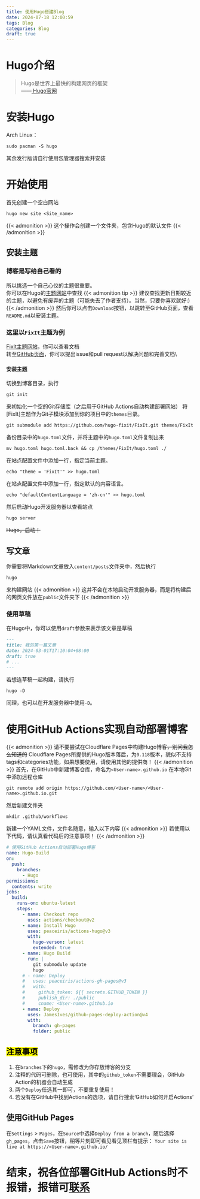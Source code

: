 ```yaml
---
title: 使用Hugo搭建Blog
date: 2024-07-18 12:00:59
tags: Blog
categories: Blog
draft: true
---
```

# Hugo介绍
> Hugo是世界上最快的构建网页的框架\
——[ Hugo官网 ](https://gohugo.io/)
# 安装Hugo
Arch Linux：
```
sudo pacman -S hugo
```
其余发行版请自行使用包管理器搜索并安装
# 开始使用
首先创建一个空白网站
```
hugo new site <Site_name>
```
{{< admonition >}}
这个操作会创建一个文件夹，包含Hugo的默认文件
{{< /admonition >}}
## 安装主题
### ~~博客是写给自己看的~~
所以挑选一个自己心仪的主题很重要。\
你可以在Hugo的[主题网站](https://themes.gohugo.io)中查找
{{< admonition tip >}}
建议查找更新日期较近的主题，以避免有废弃的主题（可能失去了作者支持）。当然，只要你喜欢就好:)
{{< /admonition >}}
然后你可以点击`Download`按钮，以跳转至GitHub页面，查看`README.md`以安装主题。

### 这里以`FixIt`主题为例
[FixIt主题网站](https://fixit.lruihao.cn/zh-cn/)，你可以查看文档\
转至[GitHub页面](https://github.com/hugo-fixit/FixIt)，你可以提出issue和pull request以解决问题和完善文档\
#### 安装主题
切换到博客目录，执行
```
git init
```
来初始化一个空的Git存储库（之后用于GitHub Actions自动构建部署网站）
将[FixIt]主题作为Git子模块添加到你的项目中的`themes`目录。
```
git submodule add https://github.com/hugo-fixit/FixIt.git themes/FixIt
```
备份目录中的`hugo.toml`文件，并将主题中的`hugo.toml`文件复制出来
```
mv hugo.toml hugo.toml.back && cp /themes/FixIt/hugo.toml ./
```
在站点配置文件中添加一行，指定当前主题。
```
echo "theme = 'FixIt'" >> hugo.toml
```
在站点配置文件中添加一行，指定默认的内容语言。
```
echo "defaultContentLanguage = 'zh-cn'" >> hugo.toml
```
然后启动Hugo开发服务器以查看站点
```
hugo server
```
~~Hugo，启动！~~
## 写文章
你需要将Markdown文章放入`content/posts`文件夹中，然后执行
```
hugo
```
来构建网站
{{< admonition >}}
这并不会在本地启动开发服务器，而是将构建后的网页文件放在`public`文件夹下
{{< /admonition >}}
### 使用草稿
在Hugo中，你可以使用`draft`参数来表示该文章是草稿
```markdown
---
title: 我的第一篇文章
date: 2024-03-01T17:10:04+08:00
draft: true
# ...
---
```
若想连草稿一起构建，请执行
```
hugo -D
```
同理，也可以在开发服务器中使用`-D`。
# 使用GitHub Actions实现自动部署博客
{{< admonition >}}
请不要尝试在Cloudflare Pages中构建Hugo博客~~，别问我怎么知道的~~
Cloudflare Pages所提供的Hugo版本落后，为`0.118`版本，貌似不支持tags和categories功能，如果想要使用，请使用其他的提供商！
{{< /admonition >}}
首先，在GitHub中新建博客仓库，命名为`<User-name>.github.io`
在本地Git中添加远程仓库
```
git remote add origin https://github.com/<User-name>/<User-name>.github.io.git
```
然后新建文件夹
```
mkdir .github/workflows
```
新建一个YAML文件，文件名随意，输入以下内容
{{< admonition >}}
若使用以下代码，请认真看代码后的注意事项！
{{< /admonition >}}
```yaml
# 使用GitHub Actions自动部署Hugo博客
name: Hugo-Build
on:
  push:
    branches:
      - Hugo
permissions:
  contents: write
jobs:
  build:
    runs-on: ubuntu-latest
    steps:
      - name: Checkout repo
        uses: actions/checkout@v2
      - name: Install Hugo
        uses: peaceiris/actions-hugo@v3
        with:
          hugo-verson: latest
          extended: true
      - name: Hugo Build
        run: |
          git submodule update
          hugo
      # - name: Deploy
      #   uses: peaceiris/actions-gh-pages@v3
      #   with:
      #     github_token: ${{ secrets.GITHUB_TOKEN }}
      #     publish_dir: ./public
      #     cname: <User-name>.github.io
      - name: Deploy
        uses: JamesIves/github-pages-deploy-action@v4
        with:
          branch: gh-pages
          folder: public
```
## <mark>注意事项</mark>
1. 在`branches`下的`hugo`，需修改为你存放博客的分支
2. 注释的代码可删除，也可使用，其中的`github_token`不需要理会，GitHub Action的机器会自动生成
3. 两个`Deploy`任选其一即可，不要重复使用！
4. 若没有在GitHub中找到Actions的选项，请自行搜索‘GitHub如何开启Actions’
## 使用GitHub Pages
在`Settings` > `Pages`，在`Source`中选择`Deploy from a branch`，随后选择`gh_pages`，点击`Save`按钮，稍等片刻即可看见看见顶栏有提示：
`Your site is live at https://<User-name>.github.io/`
# 结束，祝各位部署GitHub Actions时不报错，报错可[联系](mailto:2812167783@qq.com)
